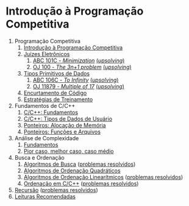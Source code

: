 Introdução à Programação Competitiva
====================================

1. Programação Competitiva
    1. [Introdução à Programação Competitiva](slides/introducao_a_programacao_competitiva/introducao_a_programacao_competitiva.pdf)
    1. [Juízes Eletrônicos](slides/juizes_eletronicos/juizes_eletronicos.pdf)
        1. [ABC 101C - _Minimization_](https://atcoder.jp/contests/abc101/tasks/arc099_a)  [(_upsolving_)](../Upsolving/AtCoder/ABC_101C/ABC_101C.pdf)
        1. [OJ 100 - _The 3n+1 problem_](http://onlinejudge.org/index.php?option=com_onlinejudge&Itemid=8&category=24&page=show_problem&problem=36) [(_upsolving_)](../Upsolving/OJ/100/100.pdf)
    1. [Tipos Primitivos de Dados](slides/tipos_primitivos/tipos_primitivos.pdf)
        1. [ABC 106C - _To Infinity_](https://atcoder.jp/contests/abc106/tasks/abc106_c)  [(_upsolving_)](../Upsolving/AtCoder/ABC_106C/ABC_106C.pdf)
        1. [OJ 11879 - _Multiple of 17_](http://uva.onlinejudge.org/index.php?option=com_onlinejudge&Itemid=8&category=24&page=show_problem&problem=3001) [(_upsolving_)](../Upsolving/OJ/11879/11879.pdf)
    1. [Encurtamento de Código](slides/encurtamento/encurtamento.pdf)
    1. [Estratégias de Treinamento](slides/PI-5/PI-5.pdf)
1. Fundamentos de C/C++
    1. [C/C++: Fundamentos](slides/RC-1/RC-1.pdf)
    1. [C/C++: Tipos de Dados de Usuário](slides/RC-2/RC-2.pdf)
    1. [Ponteiros: Alocação de Memória](slides/PT-1/PT-1.pdf)
    1. [Ponteiros: Funções e Arquivos](slides/PT-2/PT-2.pdf)
1. Análise de Complexidade
    1. [Fundamentos](slides/analise_de_complexidade-fundamentos/analise_de_complexidade-fundamentos.pdf)
    1. [Pior caso, melhor caso, caso médio](slides/analise_de_complexidade-calculo/analise_de_complexidade-calculo.pdf)
1. Busca e Ordenação
    1. [Algoritmos de Busca](slides/algoritmos_de_busca/algoritmos_de_busca.pdf) ([problemas resolvidos](problems/algoritmos_de_busca/algoritmos_de_busca.pdf))
    1. [Algoritmos de Ordenação Quadráticos](slides/algoritmos_de_ordenacao_quadraticos/algoritmos_de_ordenacao_quadraticos.pdf)
    1. [Algoritmos de Ordenação Linearítmicos](slides/algoritmos_de_ordenacao_linearitmicos/algoritmos_de_ordenacao_linearitmicos.pdf) ([problemas resolvidos](problems/algoritmos_de_ordenacao_linearitmicos/algoritmos_de_ordenacao_linearitmicos.pdf))
    1. [Ordenação em C/C++](slides/ordenacao_em_Cpp/ordenacao_em_Cpp.pdf) ([problemas resolvidos](problems/ordenacao_em_Cpp/ordenacao_em_Cpp.pdf))
1. [Recursão](slides/RS-1/RS-1.pdf) ([problemas resolvidos](problems/RS-1/RS-1.pdf))
1. [Leituras Recomendadas](slides/leituras/leituras.pdf)

<!-- Assuntos pendentes:
1. Algoritmos de ordenação O(1)
2. Análise amortizada
3. Master theorem para funções recursivas/dividir e conquistar
4. Análise de complexidade: exemplo do Donald Knuth
5. Novos algoritmos de ordenação: https://github.com/scandum/quadsort e https://github.com/scandum/wolfsort

-->
